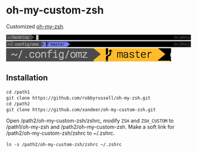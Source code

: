 # oh-my-custom-zsh

Customized [oh-my-zsh](https://github.com/robbyrussell/oh-my-zsh).

![common](images/common.png)
![clean](images/clean.png)
![dirty](images/dirty.png)

## Installation

  ```
  cd /path1
  git clone https://github.com/robbyrussell/oh-my-zsh.git
  cd /path2
  git clone https://github.com/xandeer/oh-my-custom-zsh.git
  ```
Open /path2/oh-my-custom-zsh/zshrc, modify `ZSH` and `ZSH_CUSTOM` to /path1/oh-my-zsh and /path2/oh-my-custom-zsh. Make a soft link for /path2/oh-my-custom-zsh/zshrc to ~/.zshrc.

```
ln -s /path2/oh-my-custom-zsh/zshrc ~/.zshrc
```
